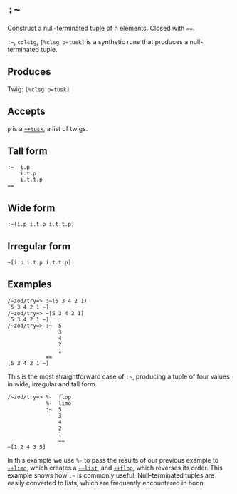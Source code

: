 `:~`
====

Construct a null-terminated tuple of n elements. Closed with `==`.


`:~`, `colsig`, `[%clsg p=tusk]` is a synthetic rune that produces a
null-terminated tuple.

Produces
--------

Twig: `[%clsg p=tusk]`

Accepts
-------

`p` is a [`++tusk`](), a list of twigs.

Tall form
---------

    :~  i.p
        i.t.p
        i.t.t.p
    ==

Wide form
---------

    :~(i.p i.t.p i.t.t.p)

Irregular form
--------------

    ~[i.p i.t.p i.t.t.p]

Examples
--------

    /~zod/try=> :~(5 3 4 2 1)
    [5 3 4 2 1 ~]
    /~zod/try=> ~[5 3 4 2 1]
    [5 3 4 2 1 ~]
    /~zod/try=> :~  5
                    3
                    4
                    2
                    1
                ==
    [5 3 4 2 1 ~]

This is the most straightforward case of `:~`, producing a tuple of four
values in wide, irregular and tall form.

    /~zod/try=> %-  flop
                %-  limo
                :~  5
                    3
                    4
                    2
                    1
                    ==
    ~[1 2 4 3 5]

In this example we use `%-` to pass the results of our previous example
to [`++limo`](), which creates a [`++list`](), and [`++flop`](), which
reverses its order. This example shows how `:~` is commonly useful.
Null-terminated tuples are easily converted to lists, which are
frequently encountered in hoon.
